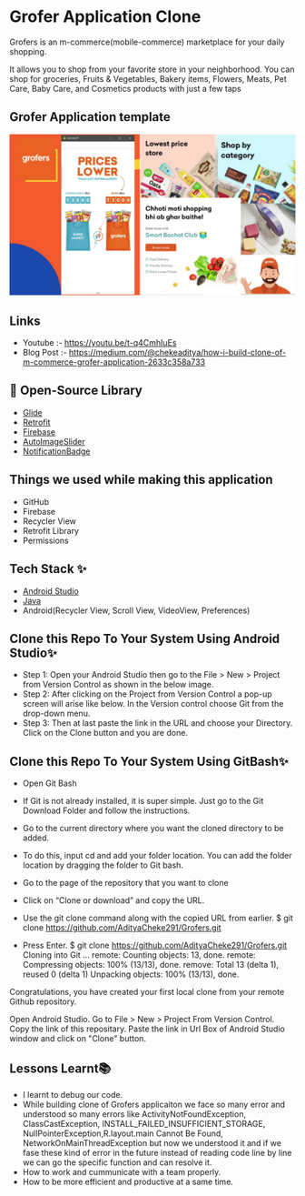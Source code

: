 
# Grofer Application Clone

Grofers is an m-commerce(mobile-commerce) marketplace for your daily shopping.

It allows you to shop from your favorite store in your neighborhood. You can shop for groceries, Fruits & Vegetables, Bakery items, Flowers, Meats, Pet Care, Baby Care, and Cosmetics products with just a few taps

## Grofer Application template 

![](Grofer%20Template.png)


## Links 

* Youtube :- https://youtu.be/t-q4CmhIuEs
* Blog Post :- https://medium.com/@chekeaditya/how-i-build-clone-of-m-commerce-grofer-application-2633c358a733

## 🔗 Open-Source Library
* [Glide](https://github.com/bumptech/glide)
* [Retrofit](https://square.github.io/retrofit/)
* [Firebase](https://firebase.google.com/docs/auth)
* [AutoImageSlider](https://github.com/smarteist/Android-Image-Slider)
* [NotificationBadge](https://github.com/nex3z/NotificationBadge)

## Things we used while making this application

- GitHub
- Firebase
- Recycler View
- Retrofit Library
- Permissions

## Tech Stack ✨
* [Android Studio](https://developer.android.com/studio)
* [Java](https://developer.android.com/codelabs/build-your-first-android-app)
* Android(Recycler View, Scroll View, VideoView, Preferences)

## Clone this Repo To Your System Using Android Studio✨
* Step 1: Open your Android Studio then go to the File > New > Project from Version Control as shown in the below image. 
* Step 2: After clicking on the Project from Version Control a pop-up screen will arise like below. In the Version control choose Git from the drop-down menu. 
* Step 3: Then at last paste the link in the URL and choose your Directory. Click on the Clone button and you are done.
## Clone this Repo To Your System Using GitBash✨
* Open Git Bash
* If Git is not already installed, it is super simple. Just go to the Git Download Folder and follow the instructions.

* Go to the current directory where you want the cloned directory to be added.
* To do this, input cd and add your folder location. You can add the folder location by dragging the folder to Git bash.
* Go to the page of the repository that you want to clone
* Click on “Clone or download” and copy the URL.


* Use the git clone command along with the copied URL from earlier.
$ git clone https://github.com/AdityaCheke291/Grofers.git

* Press Enter.
$ git clone https://github.com/AdityaCheke291/Grofers.git
Cloning into Git …
remote: Counting objects: 13, done.
remote: Compressing objects: 100% (13/13), done.
remove: Total 13 (delta 1), reused 0 (delta 1)
Unpacking objects: 100% (13/13), done.

Congratulations, you have created your first local clone from your remote Github repository.

Open Android Studio.
Go to File > New > Project From Version Control.
Copy the link of this repositary.
Paste the link in Url Box of Android Studio window and click on "Clone" button.

## Lessons Learnt📚
* I learnt to debug our code.
* While building clone of Grofers applicaiton we face so many error and understood so many errors like ActivityNotFoundException, ClassCastException, INSTALL_FAILED_INSUFFICIENT_STORAGE, NullPointerException,R.layout.main Cannot Be Found, NetworkOnMainThreadException but now we understood it and if we fase these kind of error in the future instead of reading code line by line we can go the specific function and can resolve it.
* How to work and cummunicate with a team properly.
* How to be more efficient and productive at a same time.

